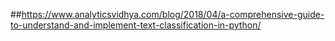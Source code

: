 ##https://www.analyticsvidhya.com/blog/2018/04/a-comprehensive-guide-to-understand-and-implement-text-classification-in-python/